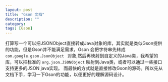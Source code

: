 ```yaml
---
layout: post
title: "Gson 文档"
description: ""
category: 
tags: [Gson]
---
```


打算写一个可以把JSONObject直接转成Java对象的库，其实就是类似Gson提供的功能，但是Gson并不能满足需求，Gson 会把字符串先转成 `com.google.gson.JsonObject `
对象,然后再映射到自定义的Java类，我希望的库，可以把标准的 `org.json.JSONObject` 映射到Java类，或者可以通过一些接口支持更多的JSON java实现。
而最快的方式就是直接修改Gson的源码。所以先从文档下手，学习一下Gson的功能，以便更好的理解源码设计。


